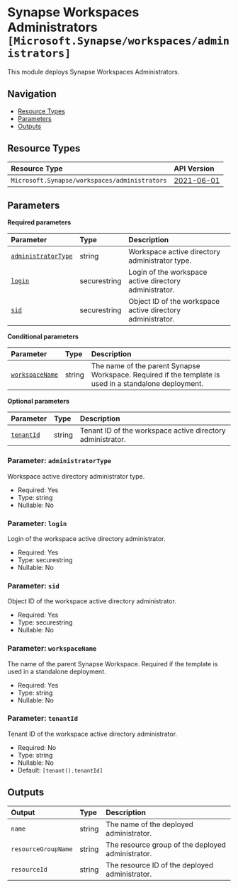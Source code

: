 # Synapse Workspaces Administrators `[Microsoft.Synapse/workspaces/administrators]`

This module deploys Synapse Workspaces Administrators.

## Navigation

- [Resource Types](#Resource-Types)
- [Parameters](#Parameters)
- [Outputs](#Outputs)

## Resource Types

| Resource Type | API Version |
| :-- | :-- |
| `Microsoft.Synapse/workspaces/administrators` | [2021-06-01](https://learn.microsoft.com/en-us/azure/templates/Microsoft.Synapse/2021-06-01/workspaces/administrators) |

## Parameters

**Required parameters**

| Parameter | Type | Description |
| :-- | :-- | :-- |
| [`administratorType`](#parameter-administratortype) | string | Workspace active directory administrator type. |
| [`login`](#parameter-login) | securestring | Login of the workspace active directory administrator. |
| [`sid`](#parameter-sid) | securestring | Object ID of the workspace active directory administrator. |

**Conditional parameters**

| Parameter | Type | Description |
| :-- | :-- | :-- |
| [`workspaceName`](#parameter-workspacename) | string | The name of the parent Synapse Workspace. Required if the template is used in a standalone deployment. |

**Optional parameters**

| Parameter | Type | Description |
| :-- | :-- | :-- |
| [`tenantId`](#parameter-tenantid) | string | Tenant ID of the workspace active directory administrator. |

### Parameter: `administratorType`

Workspace active directory administrator type.

- Required: Yes
- Type: string
- Nullable: No

### Parameter: `login`

Login of the workspace active directory administrator.

- Required: Yes
- Type: securestring
- Nullable: No

### Parameter: `sid`

Object ID of the workspace active directory administrator.

- Required: Yes
- Type: securestring
- Nullable: No

### Parameter: `workspaceName`

The name of the parent Synapse Workspace. Required if the template is used in a standalone deployment.

- Required: Yes
- Type: string
- Nullable: No

### Parameter: `tenantId`

Tenant ID of the workspace active directory administrator.

- Required: No
- Type: string
- Nullable: No
- Default: `[tenant().tenantId]`

## Outputs

| Output | Type | Description |
| :-- | :-- | :-- |
| `name` | string | The name of the deployed administrator. |
| `resourceGroupName` | string | The resource group of the deployed administrator. |
| `resourceId` | string | The resource ID of the deployed administrator. |
